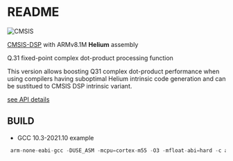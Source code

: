 # README

![CMSIS](http://www.keil.com/pack/doc/CMSIS/General/html/CMSIS_Logo_Final.png)


[CMSIS-DSP](https://github.com/ARM-software/CMSIS_5/tree/develop/CMSIS/DSP) with ARMv8.1M **Helium** assembly


Q.31 fixed-point complex dot-product processing function

This version allows boosting Q31 complex dot-product performance when using compilers having suboptimal Helium intrinsic code generation and can be sustitued to CMSIS DSP intrinsic variant.

[see API details](https://www.keil.com/pack/doc/CMSIS/DSP/html/group__cmplx__dot__prod.html)

## BUILD

 - GCC 10.3-2021.10 example

```cpp
 arm-none-eabi-gcc -DUSE_ASM -mcpu=cortex-m55 -O3 -mfloat-abi=hard -c arm_cmplx_dot_prod_q31.c -o arm_cmplx_dot_prod_q31.o -I$(CMSIS5ROOT)/CMSIS/DSP/PrivateInclude/ -I $(CMSIS5ROOT)/CMSIS/DSP/Include/ -I $(CMSIS5ROOT)/CMSIS/Core/Include/
 ```

